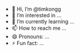 - 👋 Hi, I’m @timkongg
- 👀 I’m interested in ...
- 🌱 I’m currently learning ...
- 📫 How to reach me ...
- 😄 Pronouns: ...
- ⚡ Fun fact: ...

<!---
timkongg/timkongg is a ✨ special ✨ repository because its `README.md` (this file) appears on your GitHub profile.
You can click the Preview link to take a look at your changes.
--->
